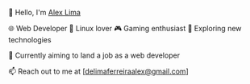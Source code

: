 👋 Hello, I'm [Alex Lima](https://github.com/luminahi)

🌐 Web Developer
🐧 Linux lover
🎮 Gaming enthusiast
🔬 Exploring new technologies

🚀 Currently aiming to land a job as a web developer

📫 Reach out to me at [delimaferreiraalex@gmail.com]
